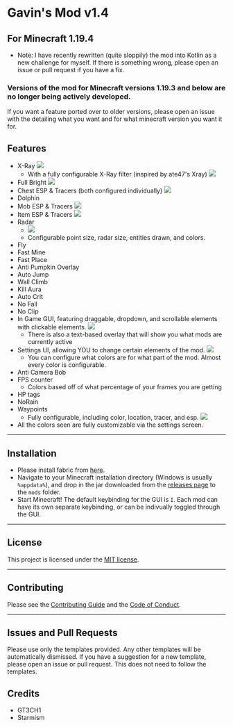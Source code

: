 # Gavin's Mod v1.4

## For Minecraft 1.19.4

- Note: I have recently rewritten (quite sloppily) the mod into Kotlin as a new challenge for myself.
  If there is something wrong, please open an issue or pull request if you have a fix.

### Versions of the mod for Minecraft versions 1.19.3 and below are no longer being actively developed.

If you want a feature ported over to older versions, please open an issue with the detailing what you want
and for what minecraft version you want it for.

Features
---

- X-Ray
  ![](src/main/resources/assets/gavinsmod/screenshots/xray.png)
  - With a fully configurable X-Ray filter (inspired by ate47's Xray)
    ![](src/main/resources/assets/gavinsmod/screenshots/xray-menu.png)
- Full Bright
  ![](src/main/resources/assets/gavinsmod/screenshots/fullbright.png)
- Chest ESP & Tracers (both configured individually)
  ![](src/main/resources/assets/gavinsmod/screenshots/chests.png)
- Dolphin
- Mob ESP & Tracers
  ![](src/main/resources/assets/gavinsmod/screenshots/mobs.png)
- Item ESP & Tracers
  ![](src/main/resources/assets/gavinsmod/screenshots/items.png)
- Radar
    - ![](src/main/resources/assets/gavinsmod/screenshots/radar.png)
    - Configurable point size, radar size, entities drawn, and colors.
- Fly
- Fast Mine
- Fast Place
- Anti Pumpkin Overlay
- Auto Jump
- Wall Climb
- Kill Aura
- Auto Crit
- No Fall
- No Clip
- In Game GUI, featuring draggable, dropdown, and scrollable elements with clickable elements.
  ![](src/main/resources/assets/gavinsmod/screenshots/gui.png)
    - There is also a text-based overlay that will show you what mods are currently active
- Settings UI, allowing YOU to change certain elements of the mod.
  ![](src/main/resources/assets/gavinsmod/screenshots/settings.png)
    - You can configure what colors are for what part of the mod. Almost every color is configurable.
- Anti Camera Bob
- FPS counter
    - Colors based off of what percentage of your frames you are getting
- HP tags
- NoRain
- Waypoints
    - Fully configurable, including color, location, tracer, and esp.
      ![](src/main/resources/assets/gavinsmod/screenshots/waypoint.png)
- All the colors seen are fully customizable via the settings screen.

---

## Installation

- Please install fabric from [here](https://fabricmc.net/use/installer/).
- Navigate to your Minecraft installation directory (Windows is usually `%appdata%`), and drop in the jar downloaded
  from the [releases page](https://github.com/gt3ch1/minecraft-mod/releases) to the `mods` folder.
- Start Minecraft! The default keybinding for the GUI is `I`. Each mod can have its own separate keybinding, or can be
  indivually toggled through the GUI.

---

## License

This project is licensed under the [MIT license](LICENSE).

---

## Contributing

Please see the [Contributing Guide](CONTRIBUTING.md) and the [Code of Conduct](CODE_OF_CONDUCT.md).

---

## Issues and Pull Requests

Please use only the templates provided. Any other templates will be automatically dismissed.
If you have a suggestion for a new template, please open an issue or pull request. This does not
need to follow the templates.

## Credits

- GT3CH1
- Starmism
